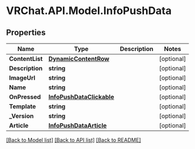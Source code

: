 # VRChat.API.Model.InfoPushData

## Properties

Name | Type | Description | Notes
------------ | ------------- | ------------- | -------------
**ContentList** | [**DynamicContentRow**](DynamicContentRow.md) |  | [optional] 
**Description** | **string** |  | [optional] 
**ImageUrl** | **string** |  | [optional] 
**Name** | **string** |  | [optional] 
**OnPressed** | [**InfoPushDataClickable**](InfoPushDataClickable.md) |  | [optional] 
**Template** | **string** |  | [optional] 
**_Version** | **string** |  | [optional] 
**Article** | [**InfoPushDataArticle**](InfoPushDataArticle.md) |  | [optional] 

[[Back to Model list]](../README.md#documentation-for-models) [[Back to API list]](../README.md#documentation-for-api-endpoints) [[Back to README]](../README.md)

